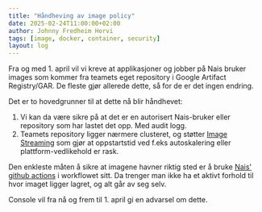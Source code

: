 ```yaml
---
title: "Håndheving av image policy"
date: 2025-02-24T11:00:00+02:00
author: Johnny Fredheim Horvi
tags: [image, docker, container, security]
layout: log
---
```


Fra og med 1. april vil vi kreve at applikasjoner og jobber på Nais bruker images som kommer fra teamets eget repository i Google Artifact Registry/GAR. 
De fleste gjør allerede dette, så for de er det ingen endring. 

Det er to hovedgrunner til at dette nå blir håndhevet:

1. Vi kan da være sikre på at det er en autorisert Nais-bruker eller repository som har lastet det opp. Med audit logg.
2. Teamets repository ligger nærmere clusteret, og støtter [Image Streaming](https://cloud.google.com/kubernetes-engine/docs/how-to/image-streaming) som gjør at oppstartstid ved f.eks autoskalering eller plattform-vedlikehold er rask. 

Den enkleste måten å sikre at imagene havner riktig sted er å bruke [Nais' github actions](https://docs.nais.io/build/how-to/build-and-deploy/) i workflowet sitt. Da trenger man ikke ha et aktivt forhold til hvor imaget ligger lagret, og alt går av seg selv. 

Console vil fra nå og frem til 1. april gi en advarsel om dette.

